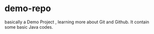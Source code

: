 # demo-repo
basically a Demo Project , learning more about Git and Github. It contain some basic Java codes.
